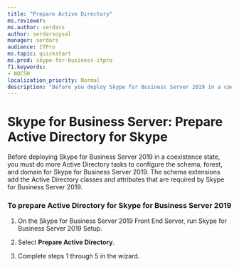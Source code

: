 ```yaml
---
title: "Prepare Active Directory"
ms.reviewer: 
ms.author: serdars
author: serdarsoysal
manager: serdars
audience: ITPro
ms.topic: quickstart
ms.prod: skype-for-business-itpro
f1.keywords:
- NOCSH
localization_priority: Normal
description: "Before you deploy Skype for Business Server 2019 in a coexistence state, you must perform some more Active Directory tasks to configure the schema, forest, and domain for Skype for Business Server 2019. The schema extensions add the Active Directory classes and attributes that are required by Skype for Business Server 2019. For more information, see the topic Preparing Active Directory Domain Services for Skype for Business Server 2019."
---
```


# Skype for Business Server: Prepare Active Directory for Skype

Before deploying Skype for Business Server 2019 in a coexistence state, you must do more Active Directory tasks to configure the schema, forest, and domain for Skype for Business Server 2019. The schema extensions add the Active Directory classes and attributes that are required by Skype for Business Server 2019. <!-- For more information, see the topic 
[Preparing Active Directory Domain Services for Skype for Business Server 2019](../deployment/deploying-lync-server-2013/preparing-active-directory-domain-services-for-lync-server-2013.md). -->
  
### To prepare Active Directory for Skype for Business Server 2019

1. On the Skype for Business Server 2019 Front End Server, run Skype for Business Server 2019 Setup.
    
2. Select **Prepare Active Directory**.
  
3. Complete steps 1 through 5 in the wizard.

  

